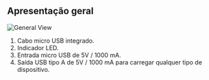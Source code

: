 ## Apresentação geral

![General View](http://static.energysistem.com/images/manuals/42252/55d33dfb68f59.jpg)

1. Cabo micro USB integrado.
2. Indicador LED.
3. Entrada micro USB de 5V / 1000 mA.
4. Saída USB tipo A de 5V / 1000 mA para carregar qualquer tipo de dispositivo.



